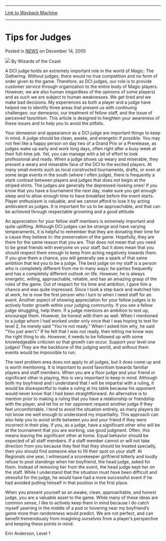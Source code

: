 
---
[Link to Wayback Machine](https://web.archive.org/web/20210501184748/https://magic.wizards.com/en/articles/archive/tips-judges-2005-12-14-0)

[_metadata_:author]:- "Wizards of the Coast"
[_metadata_:description]:- "A DCI judge holds an extremely important role in the world of Magic: The Gathering. Without judges, there would no true competition and no form of order given to the game. Therefore, as DCI judges, our role is to provide customer service through organization to the entire body of Magic players. However, we are also human (regardless of the opinions of some players) and as such"
[_metadata_:generator]:- "Drupal 7 (http://drupal.org)"
[_metadata_:node]:- "938216"
[_metadata_:publish_date]:- "2005-12-14"
[_metadata_:source]:- "div-main-content"
[_metadata_:title]:- "Tips for Judges"
[_metadata_:wayback_capture_timestamp]:- "2021-05-01 18:47:48"
[_metadata_:wayback_raw_url]:- "https://web.archive.org/web/20210501184748id_/https://magic.wizards.com/en/articles/archive/tips-judges-2005-12-14-0"
[_metadata_:wayback_url]:- "https://magic.wizards.com/en/articles/archive/tips-judges-2005-12-14-0"
---


Tips for Judges
===============



 Posted in [NEWS](/en/articles?source=MX_Nav2020)
 on December 14, 2005 






![](https://media.magic.wizards.com/styles/auth_small/public/images/person/wizards_author.jpg)
By Wizards of the Coast











A DCI judge holds an extremely important role in the world of Magic: The Gathering. Without judges, there would no true competition and no form of order given to the game. Therefore, as DCI judges, our role is to provide customer service through organization to the entire body of Magic players. However, we are also human (regardless of the opinions of some players) and as such we are subject to human weaknesses. We get tired and we make bad decisions. My experiences as both a player and a judge have helped me to identify three areas that present us with continuing challenges: our demeanor, our treatment of fellow staff, and the issue of perceived favoritism. This article is designed to heighten your awareness of these issues and to help you to avoid the pitfalls.


Your demeanor and appearance as a DCI judge are important things to keep in mind. A judge should be clean, awake, and energetic if possible. You may not feel like a happy person on day two of a Grand Prix or a Prerelease, as judges wake up early and work long days, often right after a busy week at their full-time job. Yet, you can manage with a bit of effort to look professional and ready. When a judge shows up weary and miserable, they present a weary and miserable face of the DCI to the excited players. At many small events such as local constructed tournaments, drafts, or even at some large events in the south (where I often judge), there is frequently a stark contrast between players and judges that does not begin at the striped shirts. The judges are generally the depressed-looking ones! If you know that you have a tournament the next day, make sure you get enough sleep and to allow enough time to have breakfast before the event starts. Player enthusiasm is valuable, and we cannot afford to lose it by acting ambivalent as judges. It is important for us to be approachable, and that can be achieved through respectable grooming and a good attitude.


An appreciation for your fellow staff members is extremely important and quite uplifting. Although DCI judges can be strange and have varying temperaments, it is helpful to remember that they are donating their time for a cause they believe in: the preservation of the game. Hopefully, they are there for the same reason that you are. That does not mean that you need to be great friends with everyone on your staff, but it does mean that you should respect them enough to keep from acting negatively towards them. If you give them a chance, you will generally see a spark of that same ambition that led you to be a judge. The best judge on my staff is a person who is completely different from me in many ways: he parties frequently and has a completely different outlook on life. However, he is always energetic, willing, approachable, reliable, and has an amazing grasp of the rules of the game. Out of respect for his time and ambition, I gave him a chance and was quite impressed. Since I took a step back and watched him at work, he is now the first person who I turn to when I need staff for an event. Another aspect of showing appreciation for your fellow judges is to actively foster growth within your judging community. If you see a fellow judge struggling, help them. If a judge mentions an ambition to test up, encourage them. However, be honest with them as well. When I mentioned to a judge whom I had worked under only once that I was hoping to test for level 2, he merely said "You're not ready." When I asked him why, he said "You just aren't." If he felt that I was not ready, then letting me know was the right thing to do. However, it needs to be followed up with some knowledgeable criticism so that growth can occur. Support your level one judges! They are the backbone of the judging world, and without them events would be impossible to run.


The next problem area does not apply to all judges, but it does come up and is worth mentioning. It is important to avoid favoritism towards familiar players and staff members. When you are a floor judge and your friend or significant other is playing, this is very important to keep in mind. Although both my boyfriend and I understand that I will be impartial with a ruling, it would be disrespectful to make a ruling at his table because his opponent would never know that I had been straightforward. An alternative is to mention prior to making a ruling that you have a relationship or friendship with the player, and let his or her opponent request another judge if they feel uncomfortable. I tend to avoid the situation entirely, as many players do not know me well enough to understand my impartiality. This approach can also help you to avoid strife between you and your friend if they were incorrect in their play. If you, as a judge, have a significant other who will be at the tournament that you are working, use good judgment. Often, this means leaving the significant other at home. Equal behavior should be expected of all staff members. If a staff member cannot or will not take direction from you because they feel that they should be treated specially, then you should find someone else to fill their spot on your staff. At Regionals one year, I witnessed a scorekeeper girlfriend bitterly and loudly refuse to post standings when her boyfriend, the head judge, asked for them. Instead of removing her from the event, the head judge kept her on the staff. While I understand that the situation must have been difficult and stressful for the judge, he would have had a more successful event if he had avoided putting himself in that position in the first place.


When you present yourself as an awake, clean, approachable, and honest judge, you are a valuable asset to the game. While many of these ideas are common sense, I like to actively keep them in mind because I do catch myself yawning in the middle of a pod or hovering near my boyfriend’s game more than randomness would predict. We are not perfect, and can benefit tremendously from imagining ourselves from a player’s perspective and keeping these points in mind.


Erin Anderson, Level 1







